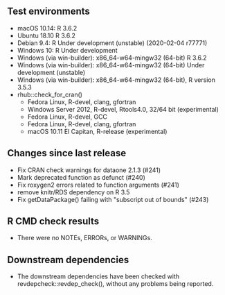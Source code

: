 ## Test environments

 * macOS 10.14: R 3.6.2
 * Ubuntu 18.10 R 3.6.2
 * Debian 9.4: R Under development (unstable) (2020-02-04 r77771)
 * Windows 10: R Under development
 * Windows (via win-builder): x86_64-w64-mingw32 (64-bit) R 3.6.2
 * Windows (via win-builder): x86_64-w64-mingw32 (64-bit) Under development (unstable)
 * Windows (via win-builder): x86_64-w64-mingw32 (64-bit), R version 3.5.3
 * rhub::check_for_cran()
   * Fedora Linux, R-devel, clang, gfortran
   * Windows Server 2012, R-devel, Rtools4.0, 32/64 bit (experimental)
   * Fedora Linux, R-devel, GCC
   * Fedora Linux, R-devel, clang, gfortran
   * macOS 10.11 El Capitan, R-release (experimental)

## Changes since last release

* Fix CRAN check warnings for dataone 2.1.3 (#241)
* Mark deprecated function as defunct (#240)
* Fix roxygen2 errors related to function arguments (#241)
* remove knitr/RDS dependency on R 3.5
* Fix getDataPackage() failing with "subscript out of bounds" (#243)

## R CMD check results

* There were no NOTEs, ERRORs, or WARNINGs.

## Downstream dependencies

* The downstream dependencies have been checked with revdepcheck::revdep_check(), without any problems being reported.